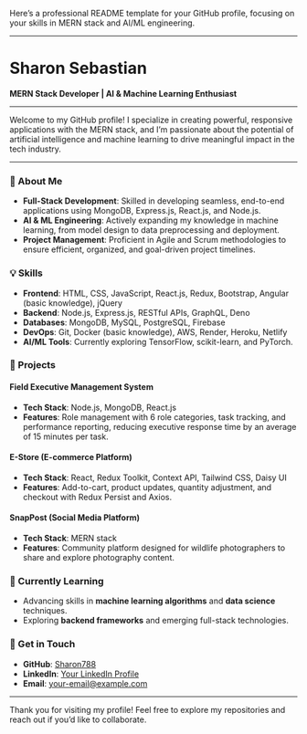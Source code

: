 Here’s a professional README template for your GitHub profile, focusing on your skills in MERN stack and AI/ML engineering.

---

# Sharon Sebastian

**MERN Stack Developer | AI & Machine Learning Enthusiast**

---

Welcome to my GitHub profile! I specialize in creating powerful, responsive applications with the MERN stack, and I’m passionate about the potential of artificial intelligence and machine learning to drive meaningful impact in the tech industry.

---

### 📜 About Me
- **Full-Stack Development**: Skilled in developing seamless, end-to-end applications using MongoDB, Express.js, React.js, and Node.js.
- **AI & ML Engineering**: Actively expanding my knowledge in machine learning, from model design to data preprocessing and deployment.
- **Project Management**: Proficient in Agile and Scrum methodologies to ensure efficient, organized, and goal-driven project timelines.

### 💡 Skills
- **Frontend**: HTML, CSS, JavaScript, React.js, Redux, Bootstrap, Angular (basic knowledge), jQuery
- **Backend**: Node.js, Express.js, RESTful APIs, GraphQL, Deno
- **Databases**: MongoDB, MySQL, PostgreSQL, Firebase
- **DevOps**: Git, Docker (basic knowledge), AWS, Render, Heroku, Netlify
- **AI/ML Tools**: Currently exploring TensorFlow, scikit-learn, and PyTorch.

### 🚀 Projects
#### Field Executive Management System
  - **Tech Stack**: Node.js, MongoDB, React.js
  - **Features**: Role management with 6 role categories, task tracking, and performance reporting, reducing executive response time by an average of 15 minutes per task.

#### E-Store (E-commerce Platform)
  - **Tech Stack**: React, Redux Toolkit, Context API, Tailwind CSS, Daisy UI
  - **Features**: Add-to-cart, product updates, quantity adjustment, and checkout with Redux Persist and Axios.

#### SnapPost (Social Media Platform)
  - **Tech Stack**: MERN stack
  - **Features**: Community platform designed for wildlife photographers to share and explore photography content.

### 🌱 Currently Learning
- Advancing skills in **machine learning algorithms** and **data science** techniques.
- Exploring **backend frameworks** and emerging full-stack technologies.

### 🤝 Get in Touch
- **GitHub**: [Sharon788](https://github.com/SharonSebastian32)
- **LinkedIn**: [Your LinkedIn Profile](https://www.linkedin.com)
- **Email**: [your-email@example.com](mailto:sharonsebastian81@gmail.com)

---

Thank you for visiting my profile! Feel free to explore my repositories and reach out if you’d like to collaborate.
